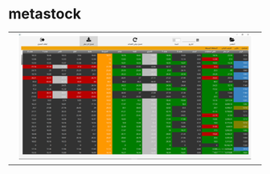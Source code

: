 # metastock

|  |                            | |
|--|----------------------------|-|
|  | ![metastock](/image/1.png) | |
|  |                            | |
